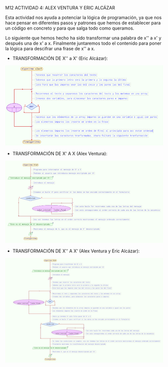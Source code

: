 M12 ACTIVIDAD 4: ALEX VENTURA Y ERIC ALCÁZAR

Esta actividad nos ayuda a potenciar la lógica de programación, ya que nos hace pensar en diferentes pasos y patrones que hemos de establecer para un código en concreto y para que salga todo como queramos.

Lo siguiente que hemos hecho ha sido transformar una palabra de x'' a x' y después una de x' a x. Finalmente juntaremos todo el contenido para poner la lógica para descifrar una frase de x'' a x. 

- TRANSFORMACIÓN DE X'' a X' (Eric Alcázar):

![Transformación de X'' a X'](https://raw.githubusercontent.com/Escalopedo/problemanum197/refs/heads/main/img/AlcazarEricAlexVentura_M12_TransformacionX2aX1.png)

- TRANSFORMACIÓN DE X' A X (Alex Ventura):

![Transformación de X' a X](https://raw.githubusercontent.com/Escalopedo/problemanum197/refs/heads/main/img/AlcazarEricAlexVentura_M12_TransformacionX1aX.JPG)

- TRANSFORMACIÓN DE X'' A X' (Alex Ventura y Eric Alcázar):

![Transformación de X' a X](https://raw.githubusercontent.com/Escalopedo/problemanum197/refs/heads/main/img/AlcazarEricAlexVentura_M12_TransformacionX2aX.JPG)
